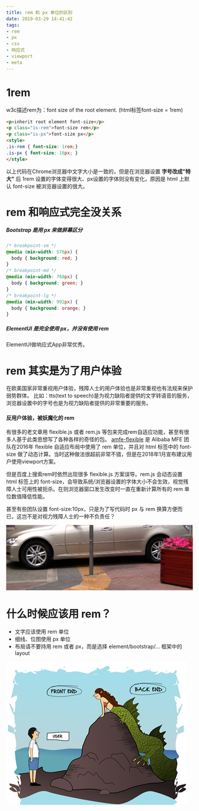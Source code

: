 ```yaml
---
title: rem 和 px 单位的区别
date: 2019-03-29 14:41:42
tags:
- rem
- px
- css
- 响应式
- viewport
- meta
---
```


# 1rem

w3c描述rem为：font size of the root element. (html标签font-size = 1rem)

```html
<p>inherit root element font-size</p>
<p class="is-rem">font-size rem</p>
<p class="is-px">font-size px</p>
<style>
.is-rem { font-size: 1rem;}
.is-px { font-size: 16px; }
</style>
```

以上代码在Chrome浏览器中文字大小是一致的，但是在浏览器设置 **字号改成"特大"** 后 1rem 设置的字体变得很大、px设置的字体则没有变化，原因是 html 上默认 font-size 被浏览器设置的很大。

# rem 和响应式完全没关系

##### Bootstrap 是用 px 来做屏幕区分

```css
/* breakpoint-sm */
@media (min-width: 576px) {
  body { background: red; }
}
/* breakpoint-md */
@media (min-width: 768px) {
  body { background: green; }
}
/* breakpoint-lg */
@media (min-width: 992px) {
  body { background: orange; }
}
```

##### ElementUI 是完全使用 px，并没有使用 rem
ElementUI做响应式App非常优秀。

# rem 其实是为了用户体验

在欧美国家非常重视用户体验，残障人士的用户体验也是非常重视也有法规来保护弱势群体。
比如：tts(text to speech)是为视力缺陷者提供的文字转语音的服务，浏览器设置中的字号也是为视力缺陷者提供的非常重要的服务。

#### 反用户体验，被妖魔化的 rem

有很多的老文章用 flexible.js 或者 rem.js 等包来完成rem自适应功能，甚至有很多人基于此类思想写了各种各样的奇怪的包。
[amfe-flexible](https://github.com/amfe/lib-flexible) 是 Alibaba MFE 团队在2016年 flexible 自适应布局中使用了 rem 单位，并且对 html 标签中的 font-size 做了动态计算。当时这种做法很超前非常不错，但是在2018年1月宣布建议用户使用viewport方案。

但是百度上搜索rem时依然出现很多 flexible.js 方案误导。rem.js 会动态设置 html 标签上的 font-size，会导致系统/浏览器设置的字体大小不会生效，视觉残障人士可用性被扼杀。在则浏览器窗口发生改变时一直在重新计算所有的 rem 单位数值降低性能。

甚至有些团队设置 font-size:10px，只是为了写代码时 px 与 rem 换算方便而已，这岂不是对视力残障人士的一种不负责任？

![mangren.jpg](images/mangren.jpg)

# 什么时候应该用 rem？

* 文字应该使用 rem 单位
* 细线、位图使用 px 单位
* 布局请不要持用 rem 或者 px，而是选择 element/bootstrap/... 框架中的 layout

![user-fe-be.png](images/user-fe-be.png)
